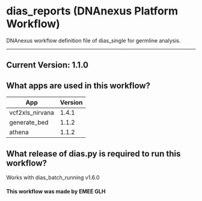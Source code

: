 # dias_reports (DNAnexus Platform Workflow)
DNAnexus workflow definition file of dias_single for germline analysis.

-------

## Current Version: 1.1.0

## What apps are used in this workflow?

|  App 	| Version  	|
|---	|---	|
|vcf2xls_nirvana    |1.4.1|
|generate_bed       |1.1.2|
|athena             |1.1.2|



## What release of dias.py is required to run this workflow?

Works with dias_batch_running v1.6.0



#### This workflow was made by EMEE GLH
